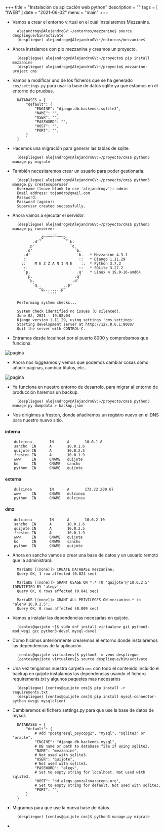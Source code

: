 +++
title = "Instalación de aplicación web python"
description = ""
tags = [
    "IWEB"
]
date = "2021-06-02"
menu = "main"
+++

* Vamos a crear el entorno virtual en el cual instalaremos Mezzanine.

        alejandrogv@AlejandroGV:~/entornos/mezzanine$ source despliegue/bin/activate
        (despliegue) alejandrogv@AlejandroGV:~/entornos/mezzanine$

* Ahora instalamos con pip mezzanine y creamos un proyecto.

        (despliegue) alejandrogv@AlejandroGV:~/proyecto$ pip install mezzanine
        (despliegue) alejandrogv@AlejandroGV:~/proyecto$ mezzanine-project cms

* Vamos a modificar uno de los ficheros que se ha generado `cms/settings.py` para usar la base de datos sqlite ya que estamos en el entorno de pruebas.

        DATABASES = {
            "default": {
                "ENGINE": "django.db.backends.sqlite3",
                "NAME": "",
                "USER": "",
                "PASSWORD": "",
                "HOST": "",
                "PORT": "",
            }
        }

* Hacemos una migración para generar las tablas de sqlite.

        (despliegue) alejandrogv@AlejandroGV:~/proyecto/cms$ python3 manage.py migrate

* También necesitaremos crear un usuario para poder gestionarla.

        (despliegue) alejandrogv@AlejandroGV:~/proyecto/cms$ python3 manage.py createsuperuser
        Username (leave blank to use 'alejandrogv'): admin
        Email address: tojandro@gmail.com
        Password: 
        Password (again): 
        Superuser created successfully.

* Ahora vamos a ejecutar el servidor.

        (despliegue) alejandrogv@AlejandroGV:~/proyecto/cms$ python3 manage.py runserver
                      .....
                  _d^^^^^^^^^b_
               .d''           ``b.
             .p'                `q.
            .d'                   `b.
           .d'                     `b.   * Mezzanine 4.3.1
           ::                       ::   * Django 1.11.29
          ::    M E Z Z A N I N E    ::  * Python 3.7.3
           ::                       ::   * SQLite 3.27.2
           `p.                     .q'   * Linux 4.19.0-16-amd64
            `p.                   .q'
             `b.                 .d'
               `q..          ..p'
                  ^q........p^
                      ''''

        Performing system checks...

        System check identified no issues (0 silenced).
        June 02, 2021 - 19:08:04
        Django version 1.11.29, using settings 'cms.settings'
        Starting development server at http://127.0.0.1:8000/
        Quit the server with CONTROL-C.

* Entramos desde localhost por el puerto 8000 y comprobamos que funciona.

![pagina](/python_openstack/1.png)

* Ahora nos loggeamos y vemos que podemos cambiar cosas como añadir paginas, cambiar titulos, etc...

![pagina](/python_openstack/2.png)

* Ya funciona en nuestro entorno de desarrolo, para migrar al entorno de producción haremos un backup.

        (despliegue) alejandrogv@AlejandroGV:~/proyecto/cms$ python3 manage.py dumpdata > backup.json

* Nos dirigimos a freston, donde añadiremos un registro nuevo en el DNS para nuestro nuevo sitio.

#### interna

        dulcinea        IN      A       10.0.1.8
        sancho  IN      A       10.0.1.6
        quijote IN      A       10.0.2.5
        freston IN      A       10.0.1.9
        www     IN      CNAME   quijote
        bd      IN      CNAME   sancho
        python  IN      CNAME   quijote

#### externa

        dulcinea        IN      A       172.22.200.87
        www     IN      CNAME   dulcinea
        python  IN      CNAME   dulcinea

#### dmz

        dulcinea        IN      A       10.0.2.10
        sancho  IN      A       10.0.1.6
        quijote IN      A       10.0.2.5
        freston IN      A       10.0.1.9
        www     IN      CNAME   quijote
        bd      IN      CNAME   sancho
        python  IN      CNAME   quijote

* Ahora en sancho vamos a crear una base de datos y un usuario remoto que la administrará.

        MariaDB [(none)]> CREATE DATABASE mezzanine;
        Query OK, 1 row affected (0.023 sec)

        MariaDB [(none)]> GRANT USAGE ON *.* TO 'quijote'@'10.0.2.5' IDENTIFIED BY 'alegv';
        Query OK, 0 rows affected (0.041 sec)

        MariaDB [(none)]> GRANT ALL PRIVILEGES ON mezzanine.* to 'ale'@'10.0.2.5';
        Query OK, 0 rows affected (0.009 sec)

* Vamos a instalar las dependencias necesarias en quijote.

        [centos@quijote ~]$ sudo dnf install virtualenv git python3-mod_wsgi gcc python3-devel mysql-devel

* Como hicimos anteriormente crearemos el entorno donde instalaremos las dependencias de la aplicación.

        [centos@quijote virtualenv]$ python3 -m venv despliegue
        [centos@quijote virtualenv]$ source despliegue/bin/activate

* Una vez tengamos nuestra carpeta `cms` con todo el contenido incluido el backup en quijote instalamos las dependencias usando el fichero requirements.txt y algunos paquetes mas necesarios

        (despliegue) [centos@quijote cms]$ pip install -r requirements.txt
        (despliegue) [centos@quijote cms]$ pip install mysql-connector-python uwsgi mysqlclient

* Cambiaremos el fichero settings.py para que use la base de datos de mysql.

        DATABASES = {
            "default": {
                # Add "postgresql_psycopg2", "mysql", "sqlite3" or "oracle".
                "ENGINE": "django.db.backends.mysql",
                # DB name or path to database file if using sqlite3.
                "NAME": "mezzanine",
                # Not used with sqlite3.
                "USER": "quijote",
                # Not used with sqlite3.
                "PASSWORD": "alegv",
                # Set to empty string for localhost. Not used with sqlite3.
                "HOST": "bd.alegv.gonzalonazareno.org",
                # Set to empty string for default. Not used with sqlite3.
                "PORT": "",
            }
        }

* Migramos para que use la nueva base de datos.

        (despliegue) [centos@quijote cms]$ python3 manage.py migrate

* 